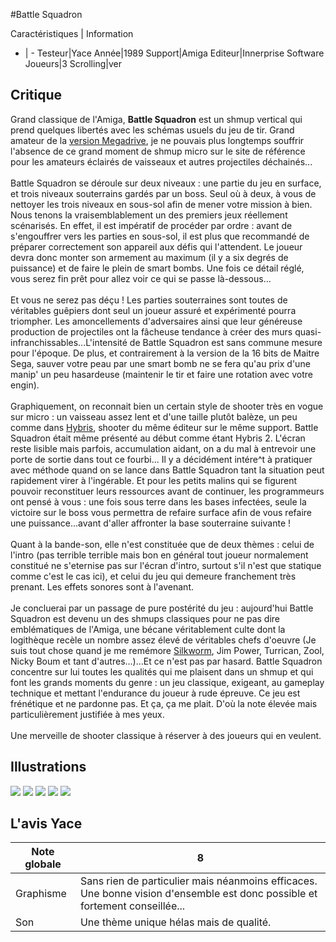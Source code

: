 #Battle Squadron

Caractéristiques | Information
- | -
Testeur|Yace
Année|1989
Support|Amiga
Editeur|Innerprise Software
Joueurs|3
Scrolling|ver

## Critique
Grand classique de l'Amiga, <b>Battle Squadron</b>  est un shmup vertical qui prend quelques libertés avec les schémas usuels du jeu de tir. Grand amateur de la <a href="index.php?page=fiche&id=161">version Megadrive</a>, je ne pouvais plus longtemps souffrir l'absence de ce grand moment de shmup micro sur le site de référence pour les amateurs éclairés de vaisseaux et autres projectiles déchainés...<br/><br/>Battle Squadron se déroule sur deux niveaux : une partie du jeu en surface, et trois niveaux souterrains gardés par un boss. Seul où à deux, à vous de nettoyer les trois niveaux en sous-sol afin de mener votre mission à bien.<br/>Nous tenons la vraisemblablement un des premiers jeux réellement scénarisés. En effet, il est impératif de procéder par ordre : avant de s'engouffrer vers les parties en sous-sol, il est plus que recommandé de préparer correctement son appareil aux défis qui l'attendent. Le joueur devra donc monter son armement au maximum (il y a six degrés de puissance) et de faire le plein de smart bombs. Une fois ce détail réglé, vous serez fin prêt pour allez voir ce qui se passe là-dessous...<br/><br/>Et vous ne serez pas déçu ! Les parties souterraines sont toutes de véritables guêpiers dont seul un joueur assuré et expérimenté pourra triompher. Les amoncellements d'adversaires ainsi que leur généreuse production de projectiles ont la fâcheuse tendance à créer des murs quasi-infranchissables...L'intensité de Battle Squadron est sans commune mesure pour l'époque. De plus, et contrairement à la version de la 16 bits de Maitre Sega, sauver votre peau par une smart bomb ne se fera qu'au prix d'une manip' un peu hasardeuse (maintenir le tir et faire une rotation avec votre engin).<br/><br/>Graphiquement, on reconnait bien un certain style de shooter très en vogue sur micro : un vaisseau assez lent et d'une taille plutôt balèze, un peu comme dans <a href="index.php?page=fiche&id=861">Hybris</a>, shooter du même éditeur sur le même support. Battle Squadron était même présenté au début comme étant Hybris 2. L'écran reste lisible mais parfois, accumulation aidant, on a du mal à entrevoir une porte de sortie dans tout ce fourbi... Il y a décidément intére^t à pratiquer avec méthode quand on se lance dans Battle Squadron tant la situation peut rapidement virer à l'ingérable. Et pour les petits malins qui se figurent pouvoir reconstituer leurs ressources avant de continuer, les programmeurs ont pensé à vous : une fois sous terre dans les bases infectées, seule la victoire sur le boss vous permettra de refaire surface afin de vous refaire une puissance...avant d'aller affronter la base souterraine suivante !<br/><br/>Quant à la bande-son, elle n'est constituée que de deux thèmes : celui de l'intro (pas terrible terrible mais bon en général tout joueur normalement constitué ne s'eternise pas sur l'écran d'intro, surtout s'il n'est que statique comme c'est le cas ici), et celui du jeu  qui demeure franchement très prenant. Les effets sonores sont à l'avenant.<br/><br/>Je concluerai par un passage de pure postérité du jeu : aujourd'hui Battle Squadron est devenu un des shmups classiques pour ne pas dire emblématiques de l'Amiga, une bécane véritablement culte dont la logithèque recèle un nombre assez élevé de véritables chefs d'oeuvre (Je suis tout chose quand je me remémore <a href="index.php?page=fiche&id=778">Silkworm</a>, Jim Power, Turrican, Zool, Nicky Boum et tant d'autres...)...Et ce n'est pas par hasard. Battle Squadron concentre sur lui toutes les qualités qui me plaisent dans un shmup et qui font les grands moments du genre : un jeu classique, exigeant, au gameplay technique et mettant l'endurance du joueur à rude épreuve. Ce jeu est frénétique et ne pardonne pas. Et ça, ça me plait. D'où la note élevée mais particulièrement justifiée à mes yeux. <br/><br/>Une merveille de shooter classique à réserver à des joueurs qui en veulent.

## Illustrations
![](http://www.shmup.com/images/thumbs/img_fiche_1_1419.jpg)
![](http://www.shmup.com/images/thumbs/img_fiche_2_1419.jpg)
![](http://www.shmup.com/images/thumbs/img_fiche_3_1419.gif)
![](http://www.shmup.com/images/thumbs/img_fiche_4_1419.gif)
![](http://www.shmup.com/images/thumbs/img_fiche_5_1419.gif)

## L'avis Yace
Note globale|8
-|-
Graphisme|Sans rien de particulier mais néanmoins efficaces. Une bonne vision d'ensemble est donc possible et fortement conseillée...
Son|Une thème unique hélas mais de qualité.
